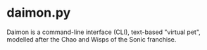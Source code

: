 # daimon.py

Daimon is a command-line interface (CLI), text-based "virtual pet", modelled after the Chao and Wisps of the Sonic franchise.

